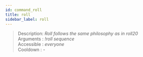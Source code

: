 ```yaml
---
id: command_roll
title: roll
sidebar_label: roll
---
```


> Description: _Roll follows the same philosophy as in roll20_<br />
> Arguments  : _!roll sequence_<br />
> Accessible : _everyone_<br />
> Cooldown   : _-_<br />